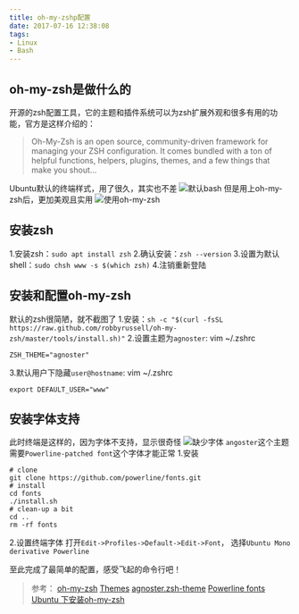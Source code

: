 ```yaml
---
title: oh-my-zshp配置
date: 2017-07-16 12:38:08
tags:
- Linux
- Bash
---
```

## oh-my-zsh是做什么的
开源的zsh配置工具，它的主题和插件系统可以为zsh扩展外观和很多有用的功能，官方是这样介绍的：
> Oh-My-Zsh is an open source, community-driven framework for managing your ZSH configuration. It comes bundled with a ton of helpful functions, helpers, plugins, themes, and a few things that make you shout...

Ubuntu默认的终端样式，用了很久，其实也不差
![默认bash](http://wx4.sinaimg.cn/large/68f5232bgy1fhllevkbyaj20ix06ydgl.jpg)
但是用上oh-my-zsh后，更加美观且实用
![使用oh-my-zsh](http://wx2.sinaimg.cn/large/68f5232bgy1fhllez4s27j20ix06yaav.jpg)
## 安装zsh
1.安装zsh：`sudo apt install zsh`
2.确认安装：`zsh --version`
3.设置为默认shell：`sudo chsh www -s $(which zsh)`
4.注销重新登陆
## 安装和配置oh-my-zsh
默认的zsh很简陋，就不截图了
1.安装：`sh -c "$(curl -fsSL https://raw.github.com/robbyrussell/oh-my-zsh/master/tools/install.sh)"`
2.设置主题为`agnoster`: vim ~/.zshrc
```
ZSH_THEME="agnoster"
```
3.默认用户下隐藏`user@hostname`: vim ~/.zshrc
```
export DEFAULT_USER="www"
```
## 安装字体支持
此时终端是这样的，因为字体不支持，显示很奇怪
![缺少字体](http://wx1.sinaimg.cn/mw690/68f5232bgy1fhllty9ugvj20ix06y3ze.jpg)
`angoster`这个主题需要`Powerline-patched font`这个字体才能正常
1.安装
```
# clone
git clone https://github.com/powerline/fonts.git
# install
cd fonts
./install.sh
# clean-up a bit
cd ..
rm -rf fonts
```
2.设置终端字体
打开`Edit->Profiles->Default->Edit->Font`， 选择`Ubuntu Mono derivative Powerline`

至此完成了最简单的配置，感受飞起的命令行吧！

>参考：
>[oh-my-zsh](http://ohmyz.sh/)
>[Themes](https://github.com/robbyrussell/oh-my-zsh/wiki/Themes)
>[agnoster.zsh-theme](https://github.com/agnoster/agnoster-zsh-theme)
>[Powerline fonts](https://github.com/powerline/fonts)
>[Ubuntu 下安装oh-my-zsh](http://www.jianshu.com/p/9a5c4cb0452d)
